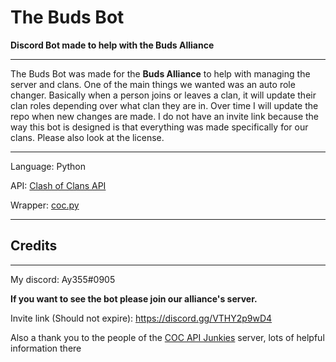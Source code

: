 # The Buds Bot

**Discord Bot made to help with the Buds Alliance**


---
The Buds Bot was made for the **Buds Alliance** to help with managing the server and clans. One of the main things we wanted was an auto role changer. Basically when a person joins or leaves a clan, it will update their clan roles depending over what clan they are in. Over time I will update the repo when new changes are made. I do not have an invite link because the way this bot is designed is that everything was made specifically for our clans. Please also look at the license.


---
Language: Python

API: [Clash of Clans API](https://developer.clashofclans.com/#/)

Wrapper: [coc.py](https://github.com/mathsman5133/coc.py)

---
## Credits

---
My discord: Ay355#0905

**If you want to see the bot please join our alliance's server.**

Invite link (Should not expire): https://discord.gg/VTHY2p9wD4


Also a thank you to the people of the [COC API Junkies](https://discord.gg/Eaja7gJ) server, lots of helpful information there

